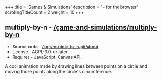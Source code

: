 +++
title               = 'Games & Simulations'
description         = ' - for the browser'
scrollingTitleCount = 2
weight              = 10
+++

## multiply-by-n - [/game-and-simulations/multiply-by-n](/game-and-simulations/multiply-by-n/)

- Source code - [/cgit/multiply-by-n.git/about](/cgit/multiply-by-n.git/about)
- License - AGPL-3.0-or-later.
- Requires - JavaScript, Canvas API.

A cool animation made by drawing lines between points on a circle and moving
those points along the circle's circumference.
